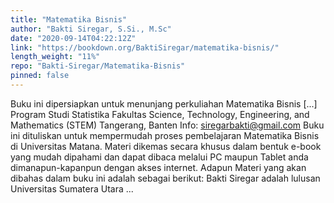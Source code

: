 ```yaml
---
title: "Matematika Bisnis"
author: "Bakti Siregar, S.Si., M.Sc"
date: "2020-09-14T04:22:12Z"
link: "https://bookdown.org/BaktiSiregar/matematika-bisnis/"
length_weight: "11%"
repo: "Bakti-Siregar/Matematika-Bisnis"
pinned: false
---
```


Buku ini dipersiapkan untuk menunjang perkuliahan Matematika Bisnis [...] Program Studi Statistika Fakultas Science, Technology, Engineering, and Mathematics (STEM) Tangerang, Banten Info: siregarbakti@gmail.com Buku ini dituliskan untuk mempermudah proses pembelajaran Matematika Bisnis di Universitas Matana. Materi dikemas secara khusus dalam bentuk e-book yang mudah dipahami dan dapat dibaca melalui PC maupun Tablet anda dimanapun-kapanpun dengan akses internet. Adapun Materi yang akan dibahas dalam buku ini adalah sebagai berikut: Bakti Siregar adalah lulusan Universitas Sumatera Utara ...
